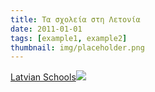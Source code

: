 ```yaml
---
title: Τα σχολεία στη Λετονία
date: 2011-01-01
tags: [example1, example2]
thumbnail: img/placeholder.png
---
```

[Latvian Schools](https://www.dropbox.com/home/athina/Schools%20in%20Latvia)![](http://www.montgomeryschoolsmd.org/uploadedImages/schools/tildenms/homepage/schoolbus.jpg)
